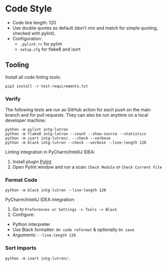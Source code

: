 # Code Style

- Code line length: 120
- Use double quotes as default (don't mix and match for simple quoting, checked with pylint).
- Configuration:
    - `.pylint.rc` for pylint
    - `setup.cfg` for flake8 and isort

## Tooling

Install all code linting tools:

```shell
pip3 install -r test-requirements.txt
```

### Verify

The following tests are run as GitHub action for each push on the main branch and for pull requests.
They can also be run anytime on a local developer machine:
```shell
python -m pylint intg-lutron
python -m flake8 intg-lutron --count --show-source --statistics
python -m isort intg-lutron/. --check --verbose 
python -m black intg-lutron --check --verbose --line-length 120
```

Linting integration in PyCharm/IntelliJ IDEA:
1. Install plugin [Pylint](https://plugins.jetbrains.com/plugin/11084-pylint)
2. Open Pylint window and run a scan: `Check Module` or `Check Current File`

### Format Code
```shell
python -m black intg-lutron --line-length 120
```

PyCharm/IntelliJ IDEA integration:
1. Go to `Preferences or Settings -> Tools -> Black`
2. Configure:
- Python interpreter
- Use Black formatter: `On code reformat` & optionally `On save`
- Arguments: `--line-length 120`

### Sort Imports

```shell
python -m isort intg-lutron/.
```
